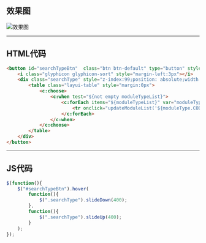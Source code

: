 ## 效果图

![效果图](https://note.youdao.com/yws/public/resource/76830233cf02d1d76656c9ddfd999350/xmlnote/8B7672764F5F414B8FDCA1930376777D/7836)

---

## HTML代码
```html
<button id="searchTypeBtn"  class="btn btn-default" type="button" style="padding: 2px;margin-left:2px;background-color: #000 !important">
	<i class="glyphicon glyphicon-sort" style="margin-left:3px"></i>
	<div class="searchType" style="z-index:99;position: absolute;width: 97px;left: -70px;top: 25px;display: none;color:#000;background-color: #fff;border: 1px solid #eee">
    	<table class="layui-table" style="margin:0px">
    		<c:choose>
				<c:when test="${not empty moduleTypeList}">
					<c:forEach items="${moduleTypeList}" var="moduleType" varStatus="vs">
						<tr onclick="updateModuleList('${moduleType.CODE_VALUE}')"><td style="text-align: center;">${moduleType.CODE_NAME}</td></tr>
					</c:forEach>
				</c:when>
			</c:choose>
		</table>
	</div>
</button>
```
---

## JS代码

```js
$(function(){
	$("#searchTypeBtn").hover(
		function(){
			$(".searchType").slideDown(400);
		},
		function(){
			$(".searchType").slideUp(400);
		}
	);
});
```

